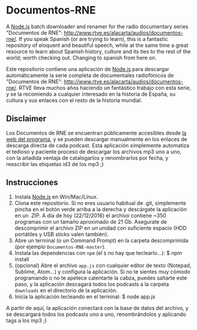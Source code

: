 # Documentos-RNE
A [Node.js](https://nodejs.org/en/) batch downloader and renamer for the radio documentary series "Documentos de RNE": http://www.rtve.es/alacarta/audios/documentos-rne/. If you speak Spanish (or are trying to learn), this is a fantastic repository of eloquent and beautiful speech, while at the same time a great resource to learn about Spanish history, culture and its ties to the rest of the world; worth checking out. Changing to spanish from here on.

Este repositorio contiene una aplicación de [Node.js](https://nodejs.org/en/) para descargar automáticamente la serie completa de documentales radiofónicos de "Documentos de RNE": http://www.rtve.es/alacarta/audios/documentos-rne/. RTVE lleva muchos años haciendo un fantástico trabajo con esta serie, y se la recomiendo a cualquier interesado en la historia de España, su cultura y sus enlaces con el resto de la historia mundial.


## Disclaimer
Los Documentos de RNE se encuentran públicamente accesibles desde [la web del programa](http://www.rtve.es/alacarta/audios/documentos-rne/), y se pueden descargar manualmente en los enlaces de descarga directa de cada podcast. Esta aplicación simplemente automatiza el tedioso y paciente proceso de descargar los archivos mp3 uno a uno, con la añadida ventaja de catalogarlos y renombrarlos por fecha, y reescribir las etiquetas id3 de los mp3 ;)


## Instrucciones

1. Instala [Node.js](https://nodejs.org/en/) en Win/Mac/Linux.
2. Clona este repositorio. Si no eres usuario habitual de .git, simplemente pincha en el botón verde arriba a la derecha y descárgate la aplicación en un .ZIP. A día de hoy (22/12/2016) el archivo contiene ~350 programas con un tamaño aproximado de 21 Gb. Asegurate de descomprimir el archivo ZIP en un unidad con suficiente espacio (HDD portátiles y USB sticks valen también).
3. Abre un terminal (o un Command Prompt) en la carpeta descomprimida (por ejemplo `Documentos-RNE-master`). 
4. Instala las dependencias con `npm` (el `$` no hay que teclearlo...):
    $ npm install
5. (opcional) Abre el archivo `app.js` con cualquier editor de texto (Notepad, Sublime, Atom...) y configura la aplicación. Si no te sientes muy cómodo programando o no te apetece calentarte la cabza, puedes saltarte este paso, y la aplicación descagará todos los podcasts a la carpeta `downloads` en el directorio de la aplicación. 
6. Inicia la aplicación tecleando en el terminal:
    $ node app.js

A partir de aquí, la aplicación conectará con la base de datos del archivo, y se descargará todos los podcasts uno a uno, renombrándolos y aplicando tags a los mp3 ;)

